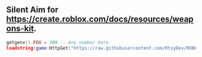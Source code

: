 ## Silent Aim for https://create.roblox.com/docs/resources/weapons-kit.
```lua
getgenv().FOV = 300 -- Any number here
loadstring(game:HttpGet("https://raw.githubusercontent.com/RtxyDev/ROBLOX-Weapons-Kit-Silent-Aim/main/Main.lua"))()

